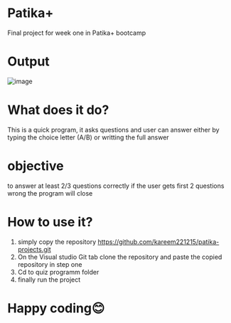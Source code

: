 # Patika+
Final project for week one in Patika+ bootcamp
# Output
![image](https://github.com/user-attachments/assets/078af8de-624b-4ad4-8f97-875ba9f6c397)
# What does it do?
This is a quick program, it asks questions and user can answer either by typing the choice letter (A/B) or writting the full answer
# objective
to answer at least 2/3 questions correctly
if the user gets first 2 questions wrong the program will close
# How to use it?
  1. simply copy the repository https://github.com/kareem221215/patika-projects.git
  2. On the Visual studio Git tab clone the repository and paste the copied repository in step one
  3. Cd to quiz programm folder
  4. finally run the project
# Happy coding😊
